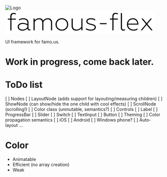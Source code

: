 ![Logo](https://rawgit.com/IjzerenHein/famous-flex/master/logo.svg) ![famous-flex](title.png)

UI framework for famo.us.

# Work in progress, come back later.

# ToDo list

[ ] Nodes
  [ ] LayoutNode (adds support for layouting/measuring children)
  [ ] ShowNode (can show/hide the one child with cool effects)
  [ ] ScrollNode (scrolling!)
[ ] Color class (unmutable, semantics?)
[ ] Controls
  [ ] Label 
  [ ] ProgressBar
  [ ] Slider
  [ ] Switch
  [ ] TextInput
  [ ] Button
[ ] Theming
  [ ] Color propagation semantics
  [ ] iOS
  [ ] Android
  [ ] Windows phone?
[ ] Auto-layout
...


# Color

- Animatable
- Efficient (no array creation)
- Weak
